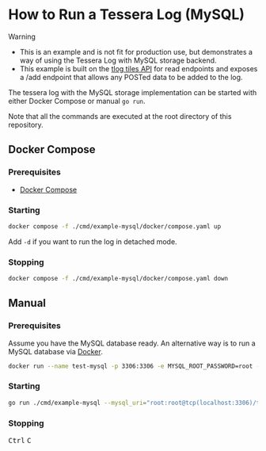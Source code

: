 # How to Run a Tessera Log (MySQL)

> [!WARNING]
> - This is an example and is not fit for production use, but demonstrates a way of using the Tessera Log with MySQL storage backend.
> - This example is built on the [tlog tiles API](https://c2sp.org/tlog-tiles) for read endpoints and exposes a /add endpoint that allows any POSTed data to be added to the log.

The tessera log with the MySQL storage implementation can be started with either Docker Compose or manual `go run`.

Note that all the commands are executed at the root directory of this repository.

## Docker Compose

### Prerequisites

- [Docker Compose](https://docs.docker.com/compose/install/)

### Starting

```sh
docker compose -f ./cmd/example-mysql/docker/compose.yaml up
```

Add `-d` if you want to run the log in detached mode.

### Stopping

```sh
docker compose -f ./cmd/example-mysql/docker/compose.yaml down
```

## Manual 

### Prerequisites

Assume you have the MySQL database ready. An alternative way is to run a MySQL database via [Docker](https://docs.docker.com/engine/install/).

```sh
docker run --name test-mysql -p 3306:3306 -e MYSQL_ROOT_PASSWORD=root -e MYSQL_DATABASE=test_tessera -d mysql
```

### Starting

```sh
go run ./cmd/example-mysql --mysql_uri="root:root@tcp(localhost:3306)/test_tessera" --init_schema_path="./storage/mysql/schema.sql" --private_key_path="./cmd/example-mysql/docker/testdata/key" --public_key_path="./cmd/example-mysql/docker/testdata/key.pub"
```

### Stopping

<kbd>Ctrl</kbd> <kbd>C</kbd>
